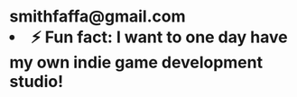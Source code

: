 <h1 allign="center>Hi there, my name is Francois Smith</h1>
##I am a aspiring game developer currentely studying a degree in multimedia

- 🎓 Im curentely studying at the University of Pretoria
- 🌱 I’m currently learning ...
- 📫 How to reach me: smithfaffa@gmail.com
- ⚡ Fun fact: I want to one day have my own indie game development studio!
